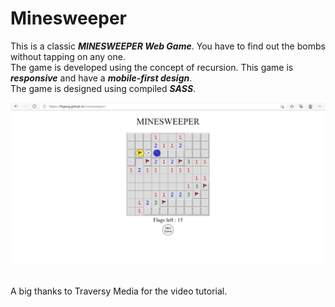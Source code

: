 # Minesweeper

This is a classic ***MINESWEEPER Web Game***. You have to find out the bombs without tapping on any one.<br>
The game is developed using the concept of recursion.
This game is ***responsive*** and have a ***mobile-first design***.<br>
The game is designed using compiled ***SASS***.

<img src="image.jpg" alt="minesweeper">


<br>A big thanks to Traversy Media for the video tutorial.
